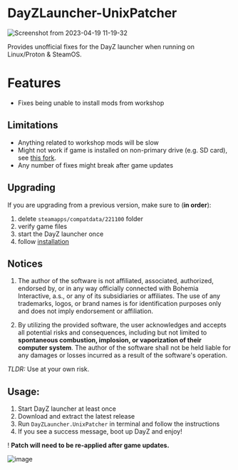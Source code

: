 # DayZLauncher-UnixPatcher

![Screenshot from 2023-04-19 11-19-32](https://user-images.githubusercontent.com/4209639/233074371-563ca89b-2dda-4d90-b2fe-ef7045ea653b.png)

Provides unofficial fixes for the DayZ launcher when running on Linux/Proton & SteamOS.

# Features

* Fixes being unable to install mods from workshop

## Limitations

* Anything related to workshop mods will be slow
* Might not work if game is installed on non-primary drive (e.g. SD card), see [this fork](https://github.com/djedu/DayZLauncher-UnixPatcher).
* Any number of fixes might break after game updates

## Upgrading

If you are upgrading from a previous version, make sure to (**in order**):
1. delete `steamapps/compatdata/221100` folder
1. verify game files
1. start the DayZ launcher once
1. follow [installation](#usage)

## Notices

1. The author of the software is not affiliated, associated, authorized, endorsed by, or in any way officially connected with Bohemia Interactive, a.s., or any of its subsidiaries or affiliates. The use of any trademarks, logos, or brand names is for identification purposes only and does not imply endorsement or affiliation.

2. By utilizing the provided software, the user acknowledges and accepts all potential risks and consequences, including but not limited to **spontaneous combustion, implosion, or vaporization of their computer system**. The author of the software shall not be held liable for any damages or losses incurred as a result of the software's operation.

*TLDR:* Use at your own risk.

## Usage:

1. Start DayZ launcher at least once
1. Download and extract the latest release
1. Run `DayZLauncher.UnixPatcher` in terminal and follow the instructions
1. If you see a success message, boot up DayZ and enjoy!

! **Patch will need to be re-applied after game updates.**

![image](https://user-images.githubusercontent.com/4209639/233074283-b42db574-c6cd-42a8-8371-0a632b6c349d.png)